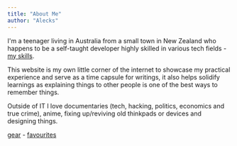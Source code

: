 ```yaml
---
title: "About Me"
author: "Alecks"
---
```


I'm a teenager living in Australia from a small town in New Zealand who happens to be a self-taught developer highly skilled in various tech fields - [my skills](/skills). 

This website is my own little corner of the internet to showcase my practical experience and serve as a time capsule for writings, it also helps solidify learnings as explaining things to other people is one of the best ways to remember things.

Outside of IT I love documentaries (tech, hacking, politics, economics and true crime), anime, fixing up/reviving old thinkpads or devices and designing things.

[gear](/gear) - [favourites](/favourites)
